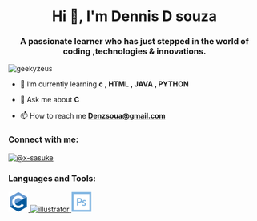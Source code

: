 <h1 align="center">Hi 👋, I'm Dennis D souza</h1>
<h3 align="center">A passionate learner who has just stepped in the world of coding ,technologies & innovations.</h3>

<p align="left"> <img src="https://komarev.com/ghpvc/?username=geekyzeus&label=Profile%20views&color=0e75b6&style=flat" alt="geekyzeus" /> </p>

- 🌱 I’m currently learning **c , HTML , JAVA , PYTHON**

- 💬 Ask me about **C**

- 📫 How to reach me **Denzsoua@gmail.com**

<h3 align="left">Connect with me:</h3>
<p align="left">
<a href="https://instagram.com/@x-sasuke" target="blank"><img align="center" src="https://raw.githubusercontent.com/rahuldkjain/github-profile-readme-generator/master/src/images/icons/Social/instagram.svg" alt="@x-sasuke" height="30" width="40" /></a>
</p>

<h3 align="left">Languages and Tools:</h3>
<p align="left"> <a href="https://www.cprogramming.com/" target="_blank" rel="noreferrer"> <img src="https://raw.githubusercontent.com/devicons/devicon/master/icons/c/c-original.svg" alt="c" width="40" height="40"/> </a> <a href="https://www.adobe.com/in/products/illustrator.html" target="_blank" rel="noreferrer"> <img src="https://www.vectorlogo.zone/logos/adobe_illustrator/adobe_illustrator-icon.svg" alt="illustrator" width="40" height="40"/> </a> <a href="https://www.photoshop.com/en" target="_blank" rel="noreferrer"> <img src="https://raw.githubusercontent.com/devicons/devicon/master/icons/photoshop/photoshop-line.svg" alt="photoshop" width="40" height="40"/> </a> </p>
